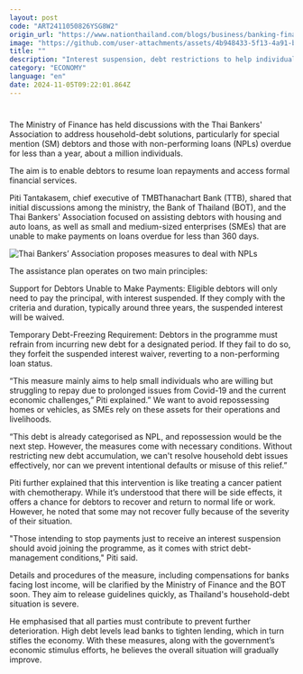 ```yaml
---
layout: post
code: "ART2411050826YSG8W2"
origin_url: "https://www.nationthailand.com/blogs/business/banking-finance/40042967"
image: "https://github.com/user-attachments/assets/4b948433-5f13-4a91-b973-f5711858172a"
title: ""
description: "Interest suspension, debt restrictions to help individuals and SMEs avoid foreclosures"
category: "ECONOMY"
language: "en"
date: 2024-11-05T09:22:01.864Z
---
```


# 









The Ministry of Finance has held discussions with the Thai Bankers' Association to address household-debt solutions, particularly for special mention (SM) debtors and those with non-performing loans (NPLs) overdue for less than a year, about a million individuals.

The aim is to enable debtors to resume loan repayments and access formal financial services.

Piti Tantakasem, chief executive of TMBThanachart Bank (TTB), shared that initial discussions among the ministry, the Bank of Thailand (BOT), and the Thai Bankers' Association focused on assisting debtors with housing and auto loans, as well as small and medium-sized enterprises (SMEs) that are unable to make payments on loans overdue for less than 360 days.

  ![Thai Bankers’ Association proposes measures to deal with NPLs](https://github.com/user-attachments/assets/4f27d0a8-6a1d-4120-bcf9-47654fae4041)

The assistance plan operates on two main principles:

Support for Debtors Unable to Make Payments: Eligible debtors will only need to pay the principal, with interest suspended. If they comply with the criteria and duration, typically around three years, the suspended interest will be waived.

Temporary Debt-Freezing Requirement: Debtors in the programme must refrain from incurring new debt for a designated period. If they fail to do so, they forfeit the suspended interest waiver, reverting to a non-performing loan status.

“This measure mainly aims to help small individuals who are willing but struggling to repay due to prolonged issues from Covid-19 and the current economic challenges,” Piti explained.” We want to avoid repossessing homes or vehicles, as SMEs rely on these assets for their operations and livelihoods.

“This debt is already categorised as NPL, and repossession would be the next step. However, the measures come with necessary conditions. Without restricting new debt accumulation, we can't resolve household debt issues effectively, nor can we prevent intentional defaults or misuse of this relief.”

Piti further explained that this intervention is like treating a cancer patient with chemotherapy. While it’s understood that there will be side effects, it offers a chance for debtors to recover and return to normal life or work. However, he noted that some may not recover fully because of the severity of their situation.

"Those intending to stop payments just to receive an interest suspension should avoid joining the programme, as it comes with strict debt-management conditions," Piti said.

Details and procedures of the measure, including compensations for banks facing lost income, will be clarified by the Ministry of Finance and the BOT soon. They aim to release guidelines quickly, as Thailand's household-debt situation is severe.

He emphasised that all parties must contribute to prevent further deterioration. High debt levels lead banks to tighten lending, which in turn stifles the economy. With these measures, along with the government’s economic stimulus efforts, he believes the overall situation will gradually improve.